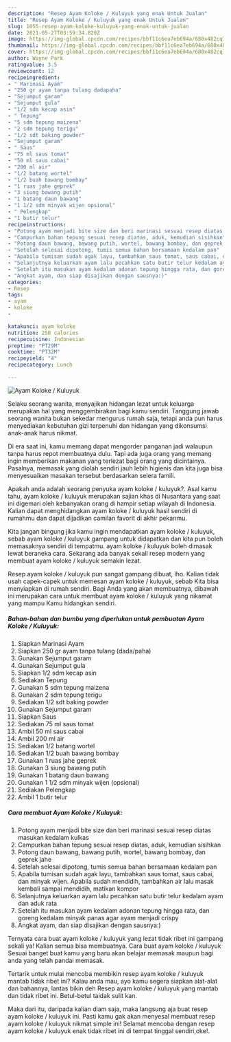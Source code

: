 ```yaml
---
description: "Resep Ayam Koloke / Kuluyuk yang enak Untuk Jualan"
title: "Resep Ayam Koloke / Kuluyuk yang enak Untuk Jualan"
slug: 1055-resep-ayam-koloke-kuluyuk-yang-enak-untuk-jualan
date: 2021-05-27T03:59:34.820Z
image: https://img-global.cpcdn.com/recipes/bbf11c6ea7eb694a/680x482cq70/ayam-koloke-kuluyuk-foto-resep-utama.jpg
thumbnail: https://img-global.cpcdn.com/recipes/bbf11c6ea7eb694a/680x482cq70/ayam-koloke-kuluyuk-foto-resep-utama.jpg
cover: https://img-global.cpcdn.com/recipes/bbf11c6ea7eb694a/680x482cq70/ayam-koloke-kuluyuk-foto-resep-utama.jpg
author: Wayne Park
ratingvalue: 3.5
reviewcount: 12
recipeingredient:
- " Marinasi Ayam"
- "250 gr ayam tanpa tulang dadapaha"
- "Sejumput garam"
- "Sejumput gula"
- "1/2 sdm kecap asin"
- " Tepung"
- "5 sdm tepung maizena"
- "2 sdm tepung terigu"
- "1/2 sdt baking powder"
- "Sejumput garam"
- " Saus"
- "75 ml saus tomat"
- "50 ml saus cabai"
- "200 ml air"
- "1/2 batang wortel"
- "1/2 buah bawang bombay"
- "1 ruas jahe geprek"
- "3 siung bawang putih"
- "1 batang daun bawang"
- "1 1/2 sdm minyak wijen opsional"
- " Pelengkap"
- "1 butir telur"
recipeinstructions:
- "Potong ayam menjadi bite size dan beri marinasi sesuai resep diatas masukan kedalam kulkas"
- "Campurkan bahan tepung sesuai resep diatas, aduk, kemudian sisihkan"
- "Potong daun bawang, bawang putih, wortel, bawang bombay, dan geprek jahe"
- "Setelah selesai dipotong, tumis semua bahan bersamaan kedalam pan"
- "Apabila tumisan sudah agak layu, tambahkan saus tomat, saus cabai, dan minyak wijen. Apabila sudah mendidih, tambahkan air lalu masak kembali sampai mendidih, matikan kompor"
- "Selanjutnya keluarkan ayam lalu pecahkan satu butir telur kedalam ayam dan aduk rata"
- "Setelah itu masukan ayam kedalam adonan tepung hingga rata, dan goreng kedalam minyak panas agar ayam menjadi crispy"
- "Angkat ayam, dan siap disajikan dengan sausnya:)"
categories:
- Resep
tags:
- ayam
- koloke
- 

katakunci: ayam koloke  
nutrition: 250 calories
recipecuisine: Indonesian
preptime: "PT29M"
cooktime: "PT32M"
recipeyield: "4"
recipecategory: Lunch

---
```



![Ayam Koloke / Kuluyuk](https://img-global.cpcdn.com/recipes/bbf11c6ea7eb694a/680x482cq70/ayam-koloke-kuluyuk-foto-resep-utama.jpg)

Selaku seorang wanita, menyajikan hidangan lezat untuk keluarga merupakan hal yang menggembirakan bagi kamu sendiri. Tanggung jawab seorang  wanita bukan sekedar mengurus rumah saja, tetapi anda pun harus menyediakan kebutuhan gizi terpenuhi dan hidangan yang dikonsumsi anak-anak harus nikmat.

Di era  saat ini, kamu memang dapat mengorder panganan jadi walaupun tanpa harus repot membuatnya dulu. Tapi ada juga orang yang memang ingin memberikan makanan yang terlezat bagi orang yang dicintainya. Pasalnya, memasak yang diolah sendiri jauh lebih higienis dan kita juga bisa menyesuaikan masakan tersebut berdasarkan selera famili. 



Apakah anda adalah seorang penyuka ayam koloke / kuluyuk?. Asal kamu tahu, ayam koloke / kuluyuk merupakan sajian khas di Nusantara yang saat ini digemari oleh kebanyakan orang di hampir setiap wilayah di Indonesia. Kalian dapat menghidangkan ayam koloke / kuluyuk hasil sendiri di rumahmu dan dapat dijadikan camilan favorit di akhir pekanmu.

Kita jangan bingung jika kamu ingin mendapatkan ayam koloke / kuluyuk, sebab ayam koloke / kuluyuk gampang untuk didapatkan dan kita pun boleh memasaknya sendiri di tempatmu. ayam koloke / kuluyuk boleh dimasak lewat beraneka cara. Sekarang ada banyak sekali resep modern yang membuat ayam koloke / kuluyuk semakin lezat.

Resep ayam koloke / kuluyuk pun sangat gampang dibuat, lho. Kalian tidak usah capek-capek untuk memesan ayam koloke / kuluyuk, sebab Kita bisa menyiapkan di rumah sendiri. Bagi Anda yang akan membuatnya, dibawah ini merupakan cara untuk membuat ayam koloke / kuluyuk yang nikamat yang mampu Kamu hidangkan sendiri.

<!--inarticleads1-->

##### Bahan-bahan dan bumbu yang diperlukan untuk pembuatan Ayam Koloke / Kuluyuk:

1. Siapkan  Marinasi Ayam
1. Siapkan 250 gr ayam tanpa tulang (dada/paha)
1. Gunakan Sejumput garam
1. Gunakan Sejumput gula
1. Siapkan 1/2 sdm kecap asin
1. Sediakan  Tepung
1. Gunakan 5 sdm tepung maizena
1. Gunakan 2 sdm tepung terigu
1. Sediakan 1/2 sdt baking powder
1. Gunakan Sejumput garam
1. Siapkan  Saus
1. Sediakan 75 ml saus tomat
1. Ambil 50 ml saus cabai
1. Ambil 200 ml air
1. Sediakan 1/2 batang wortel
1. Sediakan 1/2 buah bawang bombay
1. Gunakan 1 ruas jahe geprek
1. Gunakan 3 siung bawang putih
1. Gunakan 1 batang daun bawang
1. Gunakan 1 1/2 sdm minyak wijen (opsional)
1. Sediakan  Pelengkap
1. Ambil 1 butir telur




<!--inarticleads2-->

##### Cara membuat Ayam Koloke / Kuluyuk:

1. Potong ayam menjadi bite size dan beri marinasi sesuai resep diatas masukan kedalam kulkas
1. Campurkan bahan tepung sesuai resep diatas, aduk, kemudian sisihkan
1. Potong daun bawang, bawang putih, wortel, bawang bombay, dan geprek jahe
1. Setelah selesai dipotong, tumis semua bahan bersamaan kedalam pan
1. Apabila tumisan sudah agak layu, tambahkan saus tomat, saus cabai, dan minyak wijen. Apabila sudah mendidih, tambahkan air lalu masak kembali sampai mendidih, matikan kompor
1. Selanjutnya keluarkan ayam lalu pecahkan satu butir telur kedalam ayam dan aduk rata
1. Setelah itu masukan ayam kedalam adonan tepung hingga rata, dan goreng kedalam minyak panas agar ayam menjadi crispy
1. Angkat ayam, dan siap disajikan dengan sausnya:)




Ternyata cara buat ayam koloke / kuluyuk yang lezat tidak ribet ini gampang sekali ya! Kalian semua bisa membuatnya. Cara buat ayam koloke / kuluyuk Sesuai banget buat kamu yang baru akan belajar memasak maupun bagi anda yang telah pandai memasak.

Tertarik untuk mulai mencoba membikin resep ayam koloke / kuluyuk mantab tidak ribet ini? Kalau anda mau, ayo kamu segera siapkan alat-alat dan bahannya, lantas bikin deh Resep ayam koloke / kuluyuk yang mantab dan tidak ribet ini. Betul-betul taidak sulit kan. 

Maka dari itu, daripada kalian diam saja, maka langsung aja buat resep ayam koloke / kuluyuk ini. Pasti kamu gak akan menyesal membuat resep ayam koloke / kuluyuk nikmat simple ini! Selamat mencoba dengan resep ayam koloke / kuluyuk enak tidak ribet ini di tempat tinggal sendiri,oke!.

